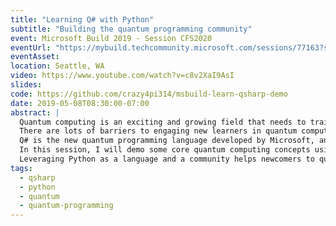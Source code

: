 ```yaml
---
title: "Learning Q# with Python"
subtitle: "Building the quantum programming community"
event: Microsoft Build 2019 - Session CFS2020
eventUrl: "https://mybuild.techcommunity.microsoft.com/sessions/77163?source=sessions#top-anchor"
eventAsset:
location: Seattle, WA
video: https://www.youtube.com/watch?v=c8v2XaI9AsI
slides: 
code: https://github.com/crazy4pi314/msbuild-learn-qsharp-demo
date: 2019-05-08T08:30:00-07:00
abstract: |
  Quantum computing is an exciting and growing field that needs to train a new generation of programmers to leverage quantum technologies.
  There are lots of barriers to engaging new learners in quantum computing, which often stem from the language and traditional methods by which it is usually taught.
  Q# is the new quantum programming language developed by Microsoft, and offers a unique new approach to teaching quantum programming concepts with a domain-specific language.
  In this session, I will demo some core quantum computing concepts using Q# and Python.
  Leveraging Python as a language and a community helps newcomers to quantum programing get up and going faster
tags:
  - qsharp
  - python
  - quantum
  - quantum-programming
---
```

